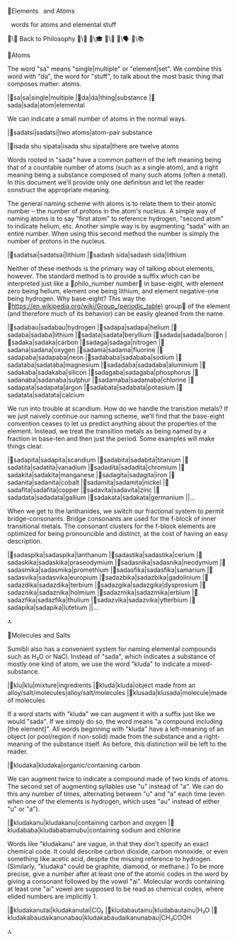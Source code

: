 📛Elements
&nbsp; and Atoms

&nbsp;
words for atoms
and elemental stuff

🔗\🧠 Back to Philosophy
🔗\🚀
🔗\🎓
🔗\🌳
🔗\🗣️
🔗\📚

📛Atoms

The word "sa" means "single\|multiple" or "element\|set". We combine this word with "da", the word for "stuff", to talk about the most basic thing that composes matter: atoms.

|🎏sa|sa|single|multiple
|🎏da|da|thing|substance
|🎏sada|sada|atom|elemental

We can indicate a small number of atoms in the normal ways.

|🎏sadatsi|sadatsi|two atoms|atom-pair substance

|🎏isada shu sipata|isada shu sipata|there are twelve atoms

Words rooted in "sada" have a common pattern of the left meaning being that of a countable number of atoms (such as a single atom), and a right meaning being a substance composed of many such atoms (often a metal). In this document we'll provide only one definition and let the reader construct the appropriate meaning.

The general naming scheme with atoms is to relate them to their atomic number – the number of protons in the atom's nucleus. A simple way of naming atoms is to say "first atom" to reference hydrogen, "second atom" to indicate helium, etc. Another simple way is by augmenting "sada" with an entire number. When using this second method the number is simply the number of protons in the nucleus.

|🎏sadatsai|sadatsai|lithium
|🎏sadash sida|sadash sida|lithium

Neither of these methods is the primary way of talking about elements, however. The standard method is to provide a suffix which can be interpreted just like a 🔗philo_number number💬 in base-eight, with element zero being helium, element one being lithium, and element negative-one being hydrogen. Why base-eight? This way the 🔗https://en.wikipedia.org/wiki/Group_(periodic_table) group💬 of the element (and therefore much of its behavior) can be easily gleaned from the name.

|🎏sadabau|sadabau|hydrogen
|🎏sadapa|sadapa|helium
|🎏sadaba|sadaba|lithium
|🎏sadata|sadata|beryllium
|🎏sadada|sadada|boron
|🎏sadaka|sadaka|carbon
|🎏sadaga|sadaga|nitrogen
|🎏sadana|sadana|oxygen
|🎏sadama|sadama|fluorine
|🎏sadapaba|sadapaba|neon
|🎏sadababa|sadababa|sodium
|🎏sadataba|sadataba|magnesium
|🎏sadadaba|sadadaba|aluminium
|🎏sadakaba|sadakaba|silicon
|🎏sadagaba|sadagaba|phosphorus
|🎏sadanaba|sadanaba|sulphur
|🎏sadamaba|sadamaba|chlorine
|🎏sadapata|sadapata|argon
|🎏sadabata|sadabata|potasium
|🎏sadatata|sadatata|calcium

We run into trouble at scandium. How do we handle the transition metals? If we just naively continue our naming scheme, we'll find that the base-eight convention ceases to let us predict anything about the properties of the element. Instead, we treat the transition metals as being named by a fraction in base-ten and then just the period. Some examples will make things clear.

|🎏sadapita|sadapita|scandium
|🎏sadabita|sadabita|titanium
|🎏sadatita|sadatita|vanadium
|🎏sadadita|sadadita|chromium
|🎏sadakita|sadakita|manganese
|🎏sadagita|sadagita|iron
|🎏sadanita|sadanita|cobalt
|🎏sadamita|sadamita|nickel
|🎏sadafita|sadafita|copper
|🎏sadavita|sadavita|zinc
|🎏sadadata|sadadata|gallium
|🎏sadakata|sadakata|germanium
||...

When we get to the lanthanides, we switch our fractional system to permit bridge-consonants. Bridge consonants are used for the f-block of inner transitional metals. The consonant clusters for the f-block elements are optimized for being pronouncible and distinct, at the cost of having an easy description.

|🎏sadaspika|sadaspika|lanthanum
|🎏sadastika|sadastika|cerium
|🎏sadaskika|sadaskika|praseodymium
|🎏sadasnika|sadasnika|neodymium
|🎏sadasmika|sadasmika|promethium
|🎏sadasfika|sadasfika|samarium
|🎏sadasvika|sadasvika|europium
|🎏sadazbika|sadazbika|gadolinium
|🎏sadazdika|sadazdika|terbium
|🎏sadazgika|sadazgika|dysprosium
|🎏sadaznika|sadaznika|holmium
|🎏sadazmika|sadazmika|erbium
|🎏sadazfika|sadazfika|thulium
|🎏sadazvika|sadazvika|ytterbium
|🎏sadapika|sadapika|lutetium
||...

🔝

📛Molecules and Salts

Sumibli also has a convenient system for naming elemental compounds such as H₂O or NaCl. Instead of "sada", which indicates a substance of mostly one kind of atom, we use the word "kluda" to indicate a mixed-substance.

|🎏klu|klu|mixture|ingredients
|🎏kluda|kluda|object made from
an alloy/salt/molecules|alloy/salt/molecules
|🎏klusada|klusada|molecule|made of molecules

If a word starts with "kluda" we can augment it with a suffix just like we would "sada". If we simply do so, the word means "a compound including [the element]". All words beginning with "kluda" have a left-meaning of an object (or pool/region if non-solid) made from the substance and a right-meaning of the substance itself. As before, this distinction will be left to the reader.

|🎏kludaka|kludaka|organic/containing carbon

We can augment twice to indicate a compound made of two kinds of atoms. The second set of augmenting syllables use "u" instead of "a". We can do this any number of times, alternating between "u" and "a" each time (even when one of the elements is hydrogen, which uses "au" instead of either "u" or "a").

|🎏kludakanu|kludakanu|containing carbon and oxygen
|🎏kludababa|kludababamubu|containing sodium and chlorine

Words like "kludakanu" are vague, in that they don't specify an exact chemical code. It could describe carbon dioxide, carbon monoxide, or even something like acetic acid, despite the missing reference to hydrogen. (Similarly, "kludaka" could be graphite, diamond, or methane.) To be more precise, give a number after at least one of the atomic codes in the word by giving a consonant followed by the vowel "ai". Molecular words containing at least one "ai" vowel are supposed to be read as chemical codes, where elided numbers are implicitly 1.

|🎏kludakanutai|kludakanutai|CO₂
|🎏kludabautainu|kludabautainu|H₂O
|🎏kludakabaudaikanunabau|kludakabaudaikanunabau|CH₃COOH

🔝
